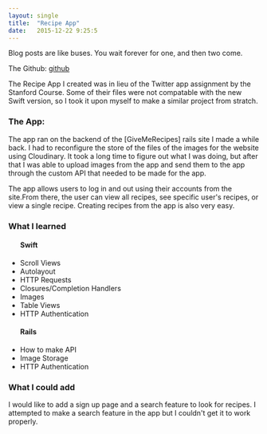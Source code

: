 ```yaml
---
layout: single
title:  "Recipe App"
date:   2015-12-22 9:25:5
---
```

Blog posts are like buses.
You wait forever for one, and then two come.

The Github: [github]

The Recipe App I created was in lieu of the Twitter app assignment by the Stanford Course. Some of their files were not compatable with the new Swift version, so I took it upon myself to make a similar project from stratch.

<h3>The App:</h3>
The app ran on the backend of the [GiveMeRecipes] rails site I made a while back. I had to reconfigure the store of the files of the images for the website using Cloudinary. It took a long time to figure out what I was doing, but after that I was able to upload images from the app and send them to the app through the custom API that needed to be made for the app.


The app allows users to log in and out using their accounts from the site.From there, the user can view all recipes, see specific user's recipes, or view a single recipe. Creating recipes from the app is also very easy.

<h3>What I learned</h3>
<ul>
	<h4>Swift</h4>
	<li>Scroll Views</li>
	<li>Autolayout</li>
	<li>HTTP Requests</li>
	<li>Closures/Completion Handlers</li>
	<li>Images</li>
	<li>Table Views</li>
	<li>HTTP Authentication</li>
	<h4>Rails</h4>
	<li>How to make API</li>
	<li>Image Storage</li>
	<li>HTTP Authentication</li>
</ul>

<h3>What I could add</h3>
I would like to add a sign up page and a search feature to look for recipes. I attempted to make a search feature in the app but I couldn't get it to work properly.



[GiveMeRecipes]: https://givemerecipes.herokuapp.com
[github]: https://github.com/drewburns/RecipeApp

